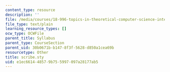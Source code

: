 ```yaml
---
content_type: resource
description: ''
file: /media/courses/18-996-topics-in-theoretical-computer-science-internet-research-problems-spring-2002/e1ec661448579b755997097a28177ab5_scribe.sty
file_type: text/plain
learning_resource_types: []
ocw_type: OCWFile
parent_title: Syllabus
parent_type: CourseSection
parent_uid: 30b0671b-b147-8f3f-5628-d850a1cea69b
resourcetype: Other
title: scribe.sty
uid: e1ec6614-4857-9b75-5997-097a28177ab5
---
```


